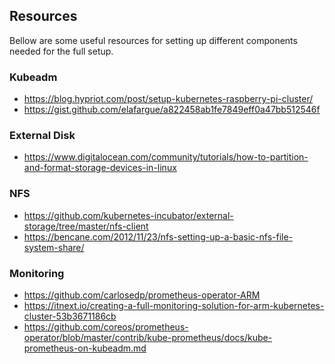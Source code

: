 ## Resources
Bellow are some useful resources for setting up different components needed
for the full setup.

### Kubeadm
* https://blog.hypriot.com/post/setup-kubernetes-raspberry-pi-cluster/
* https://gist.github.com/elafargue/a822458ab1fe7849eff0a47bb512546f

### External Disk
* https://www.digitalocean.com/community/tutorials/how-to-partition-and-format-storage-devices-in-linux

### NFS
* https://github.com/kubernetes-incubator/external-storage/tree/master/nfs-client
* https://bencane.com/2012/11/23/nfs-setting-up-a-basic-nfs-file-system-share/

### Monitoring
* https://github.com/carlosedp/prometheus-operator-ARM
* https://itnext.io/creating-a-full-monitoring-solution-for-arm-kubernetes-cluster-53b3671186cb
* https://github.com/coreos/prometheus-operator/blob/master/contrib/kube-prometheus/docs/kube-prometheus-on-kubeadm.md
